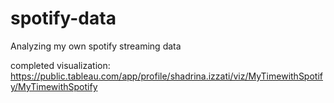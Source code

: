 # spotify-data
Analyzing my own spotify streaming data

completed visualization:
https://public.tableau.com/app/profile/shadrina.izzati/viz/MyTimewithSpotify/MyTimewithSpotify
